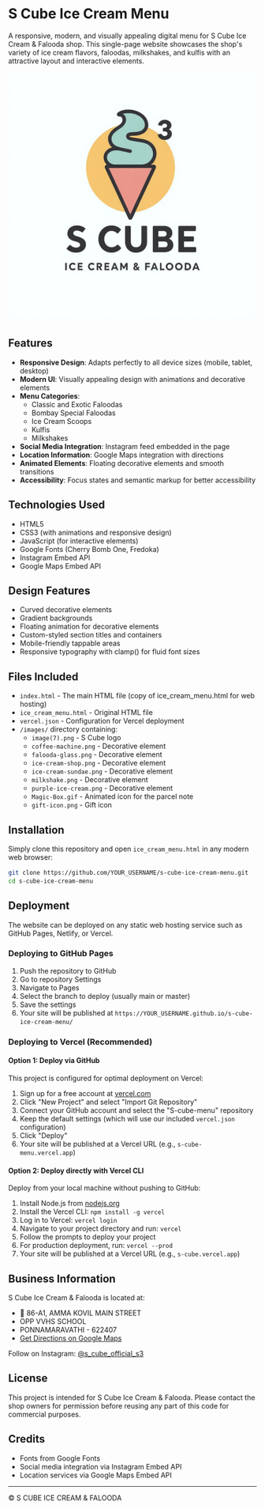 # S Cube Ice Cream Menu

A responsive, modern, and visually appealing digital menu for S Cube Ice Cream & Falooda shop. This single-page website showcases the shop's variety of ice cream flavors, faloodas, milkshakes, and kulfis with an attractive layout and interactive elements.

![S Cube Ice Cream Menu](./images/image(7).png)

## Features

- **Responsive Design**: Adapts perfectly to all device sizes (mobile, tablet, desktop)
- **Modern UI**: Visually appealing design with animations and decorative elements
- **Menu Categories**: 
  - Classic and Exotic Faloodas
  - Bombay Special Faloodas
  - Ice Cream Scoops
  - Kulfis
  - Milkshakes
- **Social Media Integration**: Instagram feed embedded in the page
- **Location Information**: Google Maps integration with directions
- **Animated Elements**: Floating decorative elements and smooth transitions
- **Accessibility**: Focus states and semantic markup for better accessibility

## Technologies Used

- HTML5
- CSS3 (with animations and responsive design)
- JavaScript (for interactive elements)
- Google Fonts (Cherry Bomb One, Fredoka)
- Instagram Embed API
- Google Maps Embed API

## Design Features

- Curved decorative elements
- Gradient backgrounds
- Floating animation for decorative elements
- Custom-styled section titles and containers
- Mobile-friendly tappable areas
- Responsive typography with clamp() for fluid font sizes

## Files Included

- `index.html` - The main HTML file (copy of ice_cream_menu.html for web hosting)
- `ice_cream_menu.html` - Original HTML file
- `vercel.json` - Configuration for Vercel deployment
- `/images/` directory containing:
  - `image(7).png` - S Cube logo
  - `coffee-machine.png` - Decorative element
  - `falooda-glass.png` - Decorative element
  - `ice-cream-shop.png` - Decorative element
  - `ice-cream-sundae.png` - Decorative element
  - `milkshake.png` - Decorative element
  - `purple-ice-cream.png` - Decorative element
  - `Magic-Box.gif` - Animated icon for the parcel note
  - `gift-icon.png` - Gift icon

## Installation

Simply clone this repository and open `ice_cream_menu.html` in any modern web browser:

```bash
git clone https://github.com/YOUR_USERNAME/s-cube-ice-cream-menu.git
cd s-cube-ice-cream-menu
```

## Deployment

The website can be deployed on any static web hosting service such as GitHub Pages, Netlify, or Vercel.

### Deploying to GitHub Pages

1. Push the repository to GitHub
2. Go to repository Settings
3. Navigate to Pages
4. Select the branch to deploy (usually main or master)
5. Save the settings
6. Your site will be published at `https://YOUR_USERNAME.github.io/s-cube-ice-cream-menu/`

### Deploying to Vercel (Recommended)

#### Option 1: Deploy via GitHub

This project is configured for optimal deployment on Vercel:

1. Sign up for a free account at [vercel.com](https://vercel.com)
2. Click "New Project" and select "Import Git Repository"
3. Connect your GitHub account and select the "S-cube-menu" repository
4. Keep the default settings (which will use our included `vercel.json` configuration)
5. Click "Deploy"
6. Your site will be published at a Vercel URL (e.g., `s-cube-menu.vercel.app`)

#### Option 2: Deploy directly with Vercel CLI

Deploy from your local machine without pushing to GitHub:

1. Install Node.js from [nodejs.org](https://nodejs.org/)
2. Install the Vercel CLI: `npm install -g vercel`
3. Log in to Vercel: `vercel login`
4. Navigate to your project directory and run: `vercel`
5. Follow the prompts to deploy your project
6. For production deployment, run: `vercel --prod`
7. Your site will be published at a Vercel URL (e.g., `s-cube.vercel.app`)

## Business Information

S Cube Ice Cream & Falooda is located at:
- 📍 86-A1, AMMA KOVIL MAIN STREET
- OPP VVHS SCHOOL
- PONNAMARAVATHI - 622407
- [Get Directions on Google Maps](https://goo.gl/maps/qLHQHzDu4un1mvoD7)

Follow on Instagram: [@s_cube_official_s3](https://www.instagram.com/s_cube_official_s3)

## License

This project is intended for S Cube Ice Cream & Falooda. Please contact the shop owners for permission before reusing any part of this code for commercial purposes.

## Credits

- Fonts from Google Fonts
- Social media integration via Instagram Embed API
- Location services via Google Maps Embed API

---

© S CUBE ICE CREAM & FALOODA